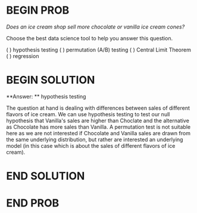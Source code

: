 # BEGIN PROB

*Does an ice cream shop sell more chocolate or vanilla ice cream cones?*

Choose the best data science tool to help you answer this question.

( ) hypothesis testing
( ) permutation (A/B) testing
( ) Central Limit Theorem
( ) regression

# BEGIN SOLUTION

**Answer: ** hypothesis testing

The question at hand is dealing with differences between sales of different flavors
of ice cream. We can use hypothesis testing to test our null hypothesis that Vanilla's sales are higher than Choclate
and the alternative as Chocolate has more sales than Vanilla. A permutation test is not suitable here as
we are not interested if Chocolate and Vanilla sales are drawn from the same underlying distribution, but rather are interested
an underlying model (in this case which is about the sales of different flavors of ice cream).

# END SOLUTION

# END PROB
